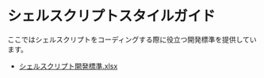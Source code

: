 # シェルスクリプトスタイルガイド

ここではシェルスクリプトをコーディングする際に役立つ開発標準を提供しています。

- [シェルスクリプト開発標準.xlsx](./シェルスクリプト開発標準.xlsx)
